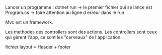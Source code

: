 Lancer un programme : dotnet run
    -> le premier fichier qui se lance est Program.cs
    -> faire attention au ligne d erreur dans le run

Mvc est un framework.

Les methodes des controllers sont des actions.
Les controllers sont ceux qui gèrent l'app, ce sont les "cerveaux" de l'application.


fichier layout = Header + footer
